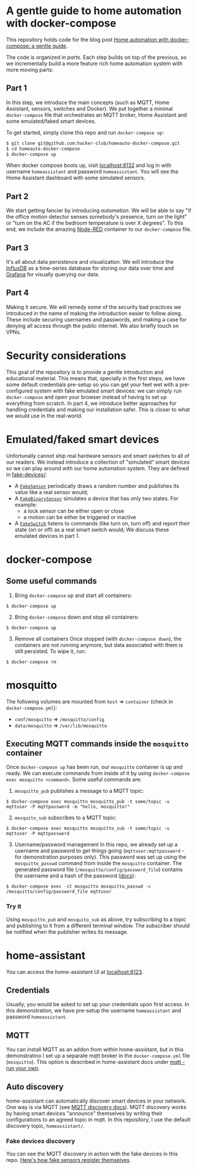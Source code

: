 # A gentle guide to home automation with docker-compose
This repository holds code for the blog post [Home automation with docker-compose: a gentle guide](https://hackerclub.io).

The code is organized in _parts_. Each step builds on top of the previous, so we incrementally build a more feature rich home automation system with more moving parts:

## Part 1
In this step, we introduce the main concepts (such as MQTT, Home Assistant, sensors, switches and Docker). We put together a minimal `docker-compose` file that orchestrates an MQTT broker, Home Assistant and some emulated/faked smart devices.

To get started, simply clone this repo and run `docker-compose up`:
```bash
$ git clone git@github.com:hacker-club/homeauto-docker-compose.git
$ cd homeauto-docker-compose
$ docker-compose up
```
When docker compose boots up, visit [localhost:8132](http://localhost:8123/) and log in with username `homeassistant` and password `homeassistant`. You will see the Home Assistant dashboard with some simulated sensors.

## Part 2
We start getting fancier by introducing _automation_. We will be able to say "if the office motion detector senses somebody's presence, turn on the light" or "turn on the AC if the bedroom temperature is over X degrees". To this end, we include the amazing [Node-RED](https://nodered.org/) container to our `docker-compose` file.

## Part 3
It's all about data persistence and visualization. We will introduce the [InfluxDB](https://www.influxdata.com/) as a time-series database for storing our data over time and [Grafana](https://grafana.com/) for visually querying our data.

## Part 4
Making it secure. We will remedy some of the security bad practices we introduced in the name of making the introduction easier to follow along. These include securing usernames and passwords, and making a case for denying all access through the public internet. We also briefly touch on VPNs.

# Security considerations
This goal of the repository is to provide a gentle introduction and educational material. This means that, specially in the first steps, we have some default credentials pre-setup so you can get your feet wet with a pre-configured system with fake emulated smart devices: we can simply run `docker-compose` and open your browser instead of having to set up everything from scratch.
In part 4, we introduce better approaches for handling credentials and making our installation safer. This is closer to what we would use in the real-world.

# Emulated/faked smart devices
Unfortunally cannot ship real hardware sensors and smart switches to all of our readers. We instead introduce a collection of "simulated" smart devices so we can play around with our home automation system. They are defined in [fake-devices/](https://github.com/hacker-club/homeauto-docker-compose/tree/main/fake-devices):
- A [`FakeSensor`](https://github.com/hacker-club/homeauto-docker-compose/blob/main/fake-devices/src/sensors.py) periodically draws a random number and publishes its value like a real sensor would;
- A [`FakeBinarySensor`](https://github.com/hacker-club/homeauto-docker-compose/blob/main/fake-devices/src/binary_sensors.py) simulates a device that has only two states. For example:
  * a lock sensor can be either open or close
  * a motion can be either be triggered or inactive
- A [`FakeSwitch`](https://github.com/hacker-club/homeauto-docker-compose/blob/main/fake-devices/src/switches.py) listens to commands (like turn on, turn off) and report their state (on or off) as a real smart switch would;
We discuss these emulated devices in part 1.

# docker-compose
## Some useful commands
1. Bring `docker-compose` up and start all containers:
```
$ docker-compose up
```
2. Bring `docker-compose` down and stop all containers:
```
$ docker-compose up
```
3. Remove all containers
Once stopped (with `docker-compose down`), the containers are not running anymore, but data associated with them is still persisted. To wipe it, run:
```
$ docker-compose rm
```
# mosquitto
The following volumes are mounted from `host` => `container` (check in `docker-compose.yml`):
- `conf/mosquitto` => `/mosquitto/config`
- `data/mosquitto` => `/var/lib/mosquitto`

## Executing MQTT commands inside the `mosquitto` container
Once `docker-compose up` has been run, our `mosquitto` container is up and ready. We can execute commands from inside of it by using `docker-compose exec mosquitto <command>`. Some useful commands are:

1. `mosquitto_pub` publishes a message to a MQTT topic:
```
$ docker-compose exec mosquitto mosquitto_pub -t some/topic -u mqttuser -P mqttpassword -m "hello, mosquitto!"
```
2. `mosquito_sub` subscribes to a MQTT topic:
```
$ docker-compose exec mosquitto mosquitto_sub -t some/topic -u mqttuser -P mqttpassword
```

3. Username/password management
In this repo, we already set up a username and password to get things going (`mqttuser:mqttpassword` - for demonstration purposes only). This password was set up using the `mosquitto_passwd` command from inside the `mosquitto` container. The generated password file (`/mosquitto/config/password_file`) contains the username and a hash of the password ([docs](https://mosquitto.org/man/mosquitto-conf-5.html)):
```
$ docker-compose exec -it mosquitto mosquitto_passwd -c /mosquitto/config/password_file mqttuser
```

### Try it
Using `mosquitto_pub` and `mosquito_sub` as above, try subscribing to a topic and publishing to it from a different terminal window. The subscriber should be notified when the publisher writes its message.

# home-assistant
You can access the home-assistant UI at [localhost:8123](http://localhost:8123).

## Credentials
Usually, you would be asked to set up your credentials upon first access. In this demonstration, we have pre-setup the username `homeassistant` and password `homeassistant`.

## MQTT
You can install MQTT as an addon from within home-assistant, but in this demonstratino I set up a separate mqtt broker in the `docker-compose.yml` file (`mosquitto`). This option is described in home-assistant docs under [mqtt - run your own](https://www.home-assistant.io/docs/mqtt/broker#run-your-own).

## Auto discovery
home-assistant can automatically discover smart devices in your network. One way is via MQTT (see [MQTT discovery docs](https://www.home-assistant.io/docs/mqtt/discovery/)).
MQTT discovery works by having smart devices "announce" themselves by writing their configurations to an agreed topic in mqtt. In this repository, I use the default discovery topic, `homeassistant/`.

### Fake devices discovery
You can see the MQTT discovery in action with the fake devices in this repo. [Here's how fake sensors register themselves](./fake-devices/src/sensors.py).